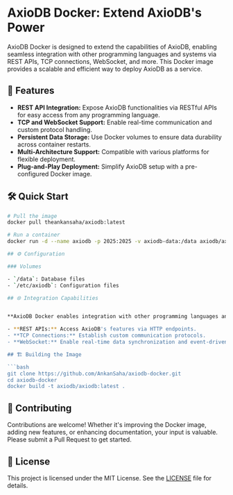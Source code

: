 # AxioDB Docker: Extend AxioDB's Power

AxioDB Docker is designed to extend the capabilities of AxioDB, enabling seamless integration with other programming languages and systems via REST APIs, TCP connections, WebSocket, and more. This Docker image provides a scalable and efficient way to deploy AxioDB as a service.

## 🚀 Features

- **REST API Integration:** Expose AxioDB functionalities via RESTful APIs for easy access from any programming language.
- **TCP and WebSocket Support:** Enable real-time communication and custom protocol handling.
- **Persistent Data Storage:** Use Docker volumes to ensure data durability across container restarts.
- **Multi-Architecture Support:** Compatible with various platforms for flexible deployment.
- **Plug-and-Play Deployment:** Simplify AxioDB setup with a pre-configured Docker image.

## 🛠️ Quick Start

````bash
# Pull the image
docker pull theankansaha/axiodb:latest

# Run a container
docker run -d --name axiodb -p 2025:2025 -v axiodb-data:/data axiodb/axiodb:latest

## ⚙️ Configuration

### Volumes

- `/data`: Database files
- `/etc/axiodb`: Configuration files

## 🌐 Integration Capabilities


**AxioDB Docker enables integration with other programming languages and systems through**:

- **REST APIs:** Access AxioDB's features via HTTP endpoints.
- **TCP Connections:** Establish custom communication protocols.
- **WebSocket:** Enable real-time data synchronization and event-driven communication.

## 🏗️ Building the Image

```bash
git clone https://github.com/AnkanSaha/axiodb-docker.git
cd axiodb-docker
docker build -t axiodb/axiodb:latest .
````

## 🤝 Contributing

Contributions are welcome! Whether it's improving the Docker image, adding new features, or enhancing documentation, your input is valuable. Please submit a Pull Request to get started.

## 📜 License

This project is licensed under the MIT License. See the [LICENSE](LICENSE) file for details.
